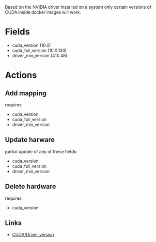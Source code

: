 Based on the NVIDIA driver installed on a system only
certain versions of CUDA inside docker images will work.

# Fields

* cuda_version (10.0)
* cuda_full_version (10.0.130)
* driver_min_version (410.48)

# Actions

## Add mapping

requires:

  * cuda_version
  * cuda_full_version
  * driver_min_version

## Update harware

partial update of any of these fields:

  * cuda_version
  * cuda_full_version
  * driver_min_version


## Delete hardware

requires:

  * cuda_version


## Links

* [CUDA/Driver version](https://docs.nvidia.com/deploy/cuda-compatibility/index.html#binary-compatibility)

